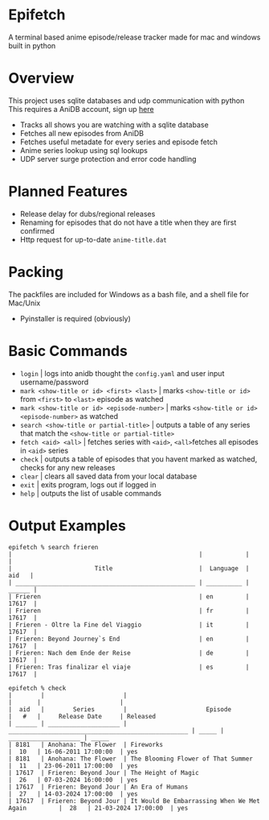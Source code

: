 # Epifetch
A terminal based anime episode/release tracker made for mac and windows built in python

# Overview
This project uses sqlite databases and udp communication with python  
This requires a AniDB account, sign up [here](https://anidb.net/perl-bin/animedb.pl?show=signup)
- Tracks all shows you are watching with a sqlite database
- Fetches all new episodes from AniDB
- Fetches useful metadate for every series and episode fetch
- Anime series lookup using sql lookups
- UDP server surge protection and error code handling
  
# Planned Features
- Release delay for dubs/regional releases
- Renaming for episodes that do not have a title when they are first confirmed
- Http request for up-to-date ```anime-title.dat```

# Packing
The packfiles are included for Windows as a bash file, and a shell file for Mac/Unix
- Pyinstaller is required (obviously)

# Basic Commands
- ```login``` | logs into anidb thought the ```config.yaml``` and user input username/password
- ```mark <show-title or id> <first> <last>``` | marks ```<show-title or id>``` from ```<first>``` to ```<last>``` episode as watched
- ```mark <show-title or id> <episode-number>``` | marks ```<show-title or id>``` ```<episode-number>``` as watched
- ```search <show-title or partial-title>``` | outputs a table of any series that match the ```<show-title or partial-title>```
- ```fetch <aid> <all>``` | fetches series with ```<aid>```, ```<all>```fetches all episodes in ```<aid>``` series
- ```check``` | outputs a table of episodes that you havent marked as watched, checks for any new releases
- ```clear``` | clears all saved data from your local database
- ```exit``` | exits program, logs out if logged in
- ```help``` | outputs the list of usable commands

# Output Examples
```
epifetch % search frieren
|                                                    |            |        |
|                       Title                        |  Language  |  aid   |
| __________________________________________________ | __________ | ______ |
| Frieren                                            | en         | 17617  |
| Frieren                                            | fr         | 17617  |
| Frieren - Oltre la Fine del Viaggio                | it         | 17617  |
| Frieren: Beyond Journey`s End                      | en         | 17617  |
| Frieren: Nach dem Ende der Reise                   | de         | 17617  |
| Frieren: Tras finalizar el viaje                   | es         | 17617  |
```
```
epifetch % check
|        |                      |                                                    |       |                      |
|  aid   |        Series        |                      Episode                       |   #   |     Release Date     | Released
| ______ | ____________________ | __________________________________________________ | _____ | ____________________ | _____
| 8181   | Anohana: The Flower  | Fireworks                                          |  10   | 16-06-2011 17:00:00  | yes
| 8181   | Anohana: The Flower  | The Blooming Flower of That Summer                 |  11   | 23-06-2011 17:00:00  | yes
| 17617  | Frieren: Beyond Jour | The Height of Magic                                |  26   | 07-03-2024 16:00:00  | yes
| 17617  | Frieren: Beyond Jour | An Era of Humans                                   |  27   | 14-03-2024 17:00:00  | yes
| 17617  | Frieren: Beyond Jour | It Would Be Embarrassing When We Met Again         |  28   | 21-03-2024 17:00:00  | yes
```

